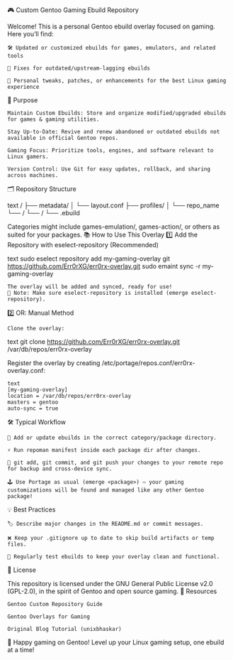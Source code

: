 🎮 Custom Gentoo Gaming Ebuild Repository

Welcome! This is a personal Gentoo ebuild overlay focused on gaming. Here you’ll find:

    🛠️ Updated or customized ebuilds for games, emulators, and related tools

    🔄 Fixes for outdated/upstream-lagging ebuilds

    📝 Personal tweaks, patches, or enhancements for the best Linux gaming experience

🚀 Purpose

    Maintain Custom Ebuilds: Store and organize modified/upgraded ebuilds for games & gaming utilities.

    Stay Up-to-Date: Revive and renew abandoned or outdated ebuilds not available in official Gentoo repos.

    Gaming Focus: Prioritize tools, engines, and software relevant to Linux gamers.

    Version Control: Use Git for easy updates, rollback, and sharing across machines.

🗂️ Repository Structure

text
<repo-root>/
  ├── metadata/
  │     └── layout.conf
  ├── profiles/
  │     └── repo_name
  └── <category>/
          └── <package>/
                  └── <package-version>.ebuild

Categories might include games-emulation/, games-action/, or others as suited for your packages.
📚 How to Use This Overlay
1️⃣ Add the Repository with eselect-repository (Recommended)

text
sudo eselect repository add my-gaming-overlay git https://github.com/Err0rXG/err0rx-overlay.git
sudo emaint sync -r my-gaming-overlay

    The overlay will be added and synced, ready for use!
    📝 Note: Make sure eselect-repository is installed (emerge eselect-repository).

2️⃣ OR: Manual Method

    Clone the overlay:

text
git clone https://github.com/Err0rXG/err0rx-overlay.git /var/db/repos/err0rx-overlay

Register the overlay by creating /etc/portage/repos.conf/err0rx-overlay.conf:

    text
    [my-gaming-overlay]
    location = /var/db/repos/err0rx-overlay
    masters = gentoo
    auto-sync = true

🛠️ Typical Workflow

    📝 Add or update ebuilds in the correct category/package directory.

    ⚡ Run repoman manifest inside each package dir after changes.

    💾 git add, git commit, and git push your changes to your remote repo for backup and cross-device sync.

    🕹️ Use Portage as usual (emerge <package>) – your gaming customizations will be found and managed like any other Gentoo package!

💡 Best Practices

    🏷️ Describe major changes in the README.md or commit messages.

    ❌ Keep your .gitignore up to date to skip build artifacts or temp files.

    👾 Regularly test ebuilds to keep your overlay clean and functional.

📜 License

This repository is licensed under the GNU General Public License v2.0 (GPL-2.0), in the spirit of Gentoo and open source gaming.
📖 Resources

    Gentoo Custom Repository Guide

    Gentoo Overlays for Gaming

    Original Blog Tutorial (unixbhaskar)

🎲 Happy gaming on Gentoo! Level up your Linux gaming setup, one ebuild at a time!
